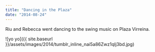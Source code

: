```yaml
---
title: "Dancing in the Plaza"
date: "2014-08-24"
---
```


Riu and Rebecca went dancing to the swing music on Plaza Virreina.

![yo yo]({{ site.baseurl }}/assets/images/2014/tumblr_inline_nai5a86Zwz1qlj3bd.jpg)

